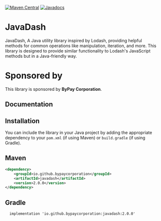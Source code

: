 <!---
 Licensed to the ByPay Software Foundation (ASF) under one or more
 contributor license agreements.  See the NOTICE file distributed with
 this work for additional information regarding copyright ownership.
 The ASF licenses this file to You under the Apache License, Version 2.0
 (the "License"); you may not use this file except in compliance with
 the License.  You may obtain a copy of the License at

      http://www.apache.org/licenses/LICENSE-2.0

 Unless required by applicable law or agreed to in writing, software
 distributed under the License is distributed on an "AS IS" BASIS,
 WITHOUT WARRANTIES OR CONDITIONS OF ANY KIND, either express or implied.
 See the License for the specific language governing permissions and
 limitations under the License.
-->

[![Maven Central](https://img.shields.io/maven-central/v/io.github.bypaycorporation/javadash?label=Maven%20Central)](https://search.maven.org/artifact/io.github.bypaycorporation/javadash)
[![Javadocs](https://javadoc.io/badge/io.github.bypaycorporation/javadash/2.0.0.svg)](https://javadoc.io/doc/io.github.bypaycorporation/javadash/2.0.0)

JavaDash
===================

JavaDash, A Java utility library inspired by Lodash, 
providing helpful methods for common operations like manipulation, iteration, and more. 
This library is designed to provide similar functionality to Lodash's JavaScript methods 
but in a Java-friendly way.

Sponsored by
===================

This library is sponsored by **ByPay Corporation**.

Documentation
-------------

Installation
-------------

You can include the library in your Java project by adding the appropriate dependency to your `pom.xml` (if using Maven) or `build.gradle` (if using Gradle).

Maven
-------------

```xml
<dependency>
    <groupId>io.github.bypaycorporation</groupId>
    <artifactId>javadash</artifactId>
    <version>2.0.0</version>
</dependency>
```

Gradle
-------------

```xml
  implementation 'io.github.bypaycorporation:javadash:2.0.0'
```